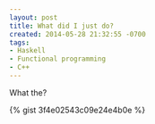 ```yaml
---
layout: post
title: What did I just do?
created: 2014-05-28 21:32:55 -0700
tags:
- Haskell
- Functional programming
- C++
---
```

What the?

{% gist 3f4e02543c09e24e4b0e %}

